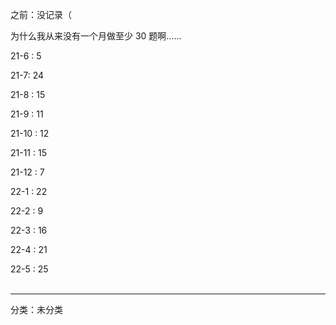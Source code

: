   
  
之前：没记录（  
  
为什么我从来没有一个月做至少 30 题啊……  
  
21\-6 : 5  
  
21\-7: 24  
  
21\-8 : 15  
  
21\-9 : 11  
  
21\-10 : 12  
  
21\-11 : 15  
  
21\-12 : 7  
  
22\-1 : 22  
  
22\-2 : 9  
  
22\-3 : 16  
  
22\-4 : 21  
  
22\-5 : 25  
<br>  
  

-----
分类：未分类